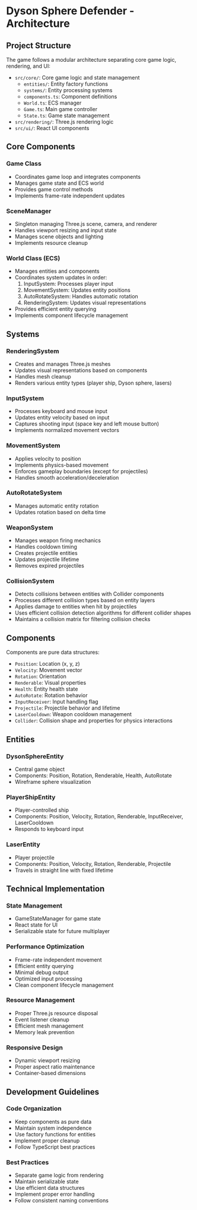 # Dyson Sphere Defender - Architecture

## Project Structure

The game follows a modular architecture separating core game logic, rendering, and UI:

- `src/core/`: Core game logic and state management
  - `entities/`: Entity factory functions
  - `systems/`: Entity processing systems
  - `components.ts`: Component definitions
  - `World.ts`: ECS manager
  - `Game.ts`: Main game controller
  - `State.ts`: Game state management
- `src/rendering/`: Three.js rendering logic
- `src/ui/`: React UI components

## Core Components

### Game Class
- Coordinates game loop and integrates components
- Manages game state and ECS world
- Provides game control methods
- Implements frame-rate independent updates

### SceneManager
- Singleton managing Three.js scene, camera, and renderer
- Handles viewport resizing and input state
- Manages scene objects and lighting
- Implements resource cleanup

### World Class (ECS)
- Manages entities and components
- Coordinates system updates in order:
  1. InputSystem: Processes player input
  2. MovementSystem: Updates entity positions
  3. AutoRotateSystem: Handles automatic rotation
  4. RenderingSystem: Updates visual representations
- Provides efficient entity querying
- Implements component lifecycle management

## Systems

### RenderingSystem
- Creates and manages Three.js meshes
- Updates visual representations based on components
- Handles mesh cleanup
- Renders various entity types (player ship, Dyson sphere, lasers)

### InputSystem
- Processes keyboard and mouse input
- Updates entity velocity based on input
- Captures shooting input (space key and left mouse button)
- Implements normalized movement vectors

### MovementSystem
- Applies velocity to position
- Implements physics-based movement
- Enforces gameplay boundaries (except for projectiles)
- Handles smooth acceleration/deceleration

### AutoRotateSystem
- Manages automatic entity rotation
- Updates rotation based on delta time

### WeaponSystem
- Manages weapon firing mechanics
- Handles cooldown timing
- Creates projectile entities
- Updates projectile lifetime
- Removes expired projectiles

### CollisionSystem
- Detects collisions between entities with Collider components
- Processes different collision types based on entity layers
- Applies damage to entities when hit by projectiles
- Uses efficient collision detection algorithms for different collider shapes
- Maintains a collision matrix for filtering collision checks

## Components

Components are pure data structures:

- `Position`: Location (x, y, z)
- `Velocity`: Movement vector
- `Rotation`: Orientation
- `Renderable`: Visual properties
- `Health`: Entity health state
- `AutoRotate`: Rotation behavior
- `InputReceiver`: Input handling flag
- `Projectile`: Projectile behavior and lifetime
- `LaserCooldown`: Weapon cooldown management
- `Collider`: Collision shape and properties for physics interactions

## Entities

### DysonSphereEntity
- Central game object
- Components: Position, Rotation, Renderable, Health, AutoRotate
- Wireframe sphere visualization

### PlayerShipEntity
- Player-controlled ship
- Components: Position, Velocity, Rotation, Renderable, InputReceiver, LaserCooldown
- Responds to keyboard input

### LaserEntity
- Player projectile
- Components: Position, Velocity, Rotation, Renderable, Projectile
- Travels in straight line with fixed lifetime

## Technical Implementation

### State Management
- GameStateManager for game state
- React state for UI
- Serializable state for future multiplayer

### Performance Optimization
- Frame-rate independent movement
- Efficient entity querying
- Minimal debug output
- Optimized input processing
- Clean component lifecycle management

### Resource Management
- Proper Three.js resource disposal
- Event listener cleanup
- Efficient mesh management
- Memory leak prevention

### Responsive Design
- Dynamic viewport resizing
- Proper aspect ratio maintenance
- Container-based dimensions

## Development Guidelines

### Code Organization
- Keep components as pure data
- Maintain system independence
- Use factory functions for entities
- Implement proper cleanup
- Follow TypeScript best practices

### Best Practices
- Separate game logic from rendering
- Maintain serializable state
- Use efficient data structures
- Implement proper error handling
- Follow consistent naming conventions
